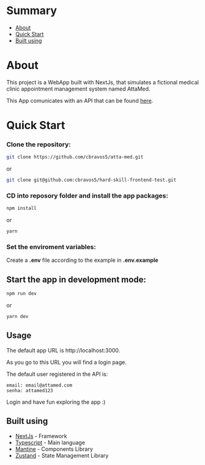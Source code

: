 # Summary

- [About](#about)
- [Quick Start](#start)
- [Built using](#built_using)

# About <a id="about"></a>

This project is a WebApp built with NextJs, that simulates a fictional medical clinic appointment management system named AttaMed.

This App comunicates with an API that can be found [here](https://github.com/cbravos5/atta-med-api).

# Quick Start <a id="start"></a>

### Clone the repository:
```bash
git clone https://github.com/cbravos5/atta-med.git
```
or
```bash
git clone git@github.com:cbravos5/hard-skill-frontend-test.git
```

### CD into reposory folder and install the app packages:
```bash
npm install
```
or
```bash
yarn
```

### Set the enviroment variables:

Create a **.env** file according to the example in **.env.example**

## Start the app in development mode:
```bash
npm run dev
```
or
```bash
yarn dev
```

## Usage
The default app URL is http://localhost:3000.

As you go to this URL you will find a login page.

The default user registered in the API is:

```
email: email@attamed.com
senha: attamed123
```

Login and have fun exploring the app :)

## Built using <a id="built_using"></a>

- [NextJs](https://nextjs.org/) - Framework
- [Typescript](https://www.typescriptlang.org/) - Main language
- [Mantine](https://mantine.dev/) - Components Library
- [Zustand](https://github.com/pmndrs/zustand) - State Management Library
